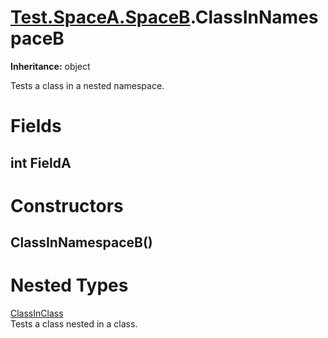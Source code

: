 # [Test.SpaceA.SpaceB](TableOfContents.Test.SpaceA.SpaceB.md).ClassInNamespaceB

**Inheritance:** object  

Tests a class in a nested namespace.  

# Fields

## int FieldA

# Constructors

## ClassInNamespaceB()

# Nested Types

[ClassInClass](Test.SpaceA.SpaceB.ClassInNamespaceB.ClassInClass.md)  
Tests a class nested in a class.  

